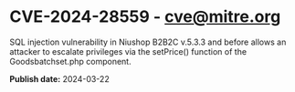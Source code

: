 # CVE-2024-28559 - cve@mitre.org

SQL injection vulnerability in Niushop B2B2C v.5.3.3 and before allows an attacker to escalate privileges via the setPrice() function of the Goodsbatchset.php component.

**Publish date:** 2024-03-22
